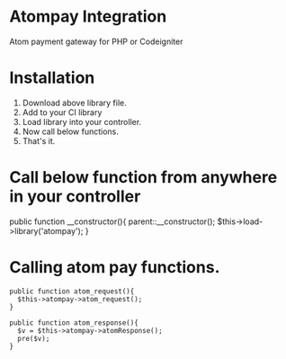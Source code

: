 # Atompay Integration
Atom payment gateway for PHP or Codeigniter

# Installation
1. Download above library file.
2. Add to your CI library 
3. Load library into your controller.
4. Now call below functions.
5. That's it.

# Call below function from anywhere in your controller
public function __constructor(){
  parent::__constructor();
  $this->load->library('atompay');
}

# Calling atom pay functions.
    public function atom_request(){  
      $this->atompay->atom_request();
    }

    public function atom_response(){
      $v = $this->atompay->atomResponse();
      pre($v);
    }
